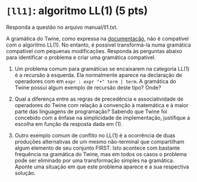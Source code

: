 # `[ll1]`: algoritmo LL(1) (5 pts)

Responda a questão no arquivo manual/ll1.txt.

A gramática do Twine, como expressa na [documentação](http://www.cs.uni.edu/~wallingf/teaching/cs4550/compiler/specification.html), não é compatível com o algoritmo LL(1). No entanto, é possível transformá-la numa gramática compatível com pequenas modificações. Responda às perguntas abaixo para identificar o problema e criar uma gramática compatível.

1. Um problema comum para gramáticas se encaixarem na categoria LL(1) é a recursão à esquerda. Ela normalmente aparece na declaração de operadores com em `expr : expr "+" term | term`. A gramática do Twine possui algum exemplo de recursão deste tipo? Onde? 

2. Qual a diferença entre as regras de precedência e associatividade de operadores do Twine com relação à convenção à matemática e à maior parte das linguagens de programação? Sabendo que Twine foi concebido com a ênfase na simplicidade de implementação, justifique a escolha em função da resposta dada em (1).

3. Outro exemplo comum de conflito no LL(1) é a ocorrência de duas produções alternativas de um mesmo não-terminal que compartilham algum elemento de seu conjunto FIRST. Isto acontece com bastante frequência na gramática do Twine, mas em todos os casos o problema pode ser eliminado por uma transformação simples na gramática. Aponte uma situação em que este problema aparece e a sua respectiva solução.